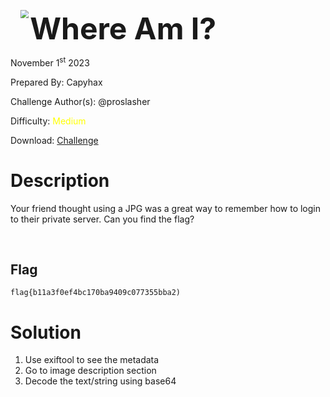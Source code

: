 <img src="https://i.imgur.com/SPDalOx.png" style="margin-left: 20px; zoom: 80%;" align=left />        <font size="10">**Where Am I?**</font>

November 1<sup>st</sup> 2023

Prepared By: Capyhax

Challenge Author(s): @proslasher

Difficulty: <font color=yellow>Medium</font>

Download: [Challenge](https://github.com/Maclteration/Huntress-CTF-2023/raw/main/huntress-ctf-2023/osint/%5BMedium%5D%20Where%20Am%20I/PXL_20230922_231845140_2.zip)

# Description

Your friend thought using a JPG was a great way to remember how to login to their private server. Can you find the flag?

<br>

## Flag

`flag{b11a3f0ef4bc170ba9409c077355bba2)`

# Solution

1. Use exiftool to see the metadata
2. Go to image description section
3. Decode the text/string using base64